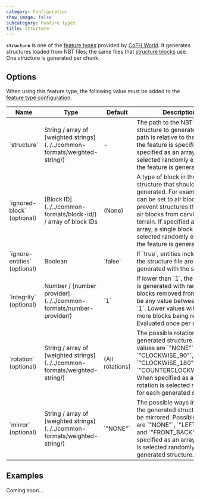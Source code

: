 ```yaml
---
category: Configuration
show_image: false
subcategory: Feature types
title: structure
---
```


**`structure`** is one of the [feature types](../) provided by [CoFH
World](../../../). It generates structures loaded from NBT files; the same files
that [structure blocks](https://minecraft.gamepedia.com/Structure_Block) use.
One structure is generated per chunk.


Options
-------

When using this feature type, the following value must be added to the [feature
type configuration](../../feature-format/#feature-type-configuration).

<div class="uk-overflow-container">
    <table class="uk-table uk-table-striped uk-text-small">
        <thead>
            <tr>
                <th>Name</th>
                <th>Type</th>
                <th>Default</th>
                <th>Description</th>
            </tr>
        </thead>
        <tbody>
            <tr>
                <td markdown="span">`structure`</td>
                <td markdown="span">
                    String / array of
                    [weighted strings](../../common-formats/weighted-string/)
                </td>
                <td markdown="span">-</td>
                <td markdown="span">
                    The path to the NBT file of the structure to generate. The
                    path is relative to the file that the feature is specified
                    in. If specified as an array, a file is selected randomly each
                    time the feature is generated.
                </td>
            </tr>
            <tr>
                <td markdown="span">`ignored-block` (optional)</td>
                <td markdown="span">
                    [Block ID](../../common-formats/block-id/)
                    / array of block IDs
                </td>
                <td markdown="span">(None)</td>
                <td markdown="span">
                    A type of block in the structure that should not be
                    generated. For example, this can be set to air blocks to
                    prevent structures that include air blocks from carving out
                    terrain. If specified as an array, a single block type is
                    selected randomly each time the feature is generated.
                </td>
            </tr>
            <tr>
                <td markdown="span">`ignore-entities` (optional)</td>
                <td markdown="span">Boolean</td>
                <td markdown="span">`false`</td>
                <td markdown="span">
                    If `true`, entities included in the structure file are not
                    generated with the structure.
                </td>
            </tr>
            <tr>
                <td markdown="span">`integrity` (optional)</td>
                <td markdown="span">
                    Number / [number provider](../../common-formats/number-provider/)
                </td>
                <td markdown="span">`1`</td> <!-- actually 2 but that doesn't make a difference -->
                <td markdown="span">
                    If lower than `1`, the structure is generated with random
                    blocks removed from it. May be any value between `0` and
                    `1`. Lower values will result in more blocks being removed.
                    Evaluated once per structure.
                </td>
            </tr>
            <tr>
                <td markdown="span">`rotation` (optional)</td>
                <td markdown="span">
                    String / array of
                    [weighted strings](../../common-formats/weighted-string/)
                </td>
                <td markdown="span">(All rotations)</td>
                <td markdown="span">
                    The possible rotations of the generated structure. Possible
                    values are `"NONE"`, `"CLOCKWISE_90"`, `"CLOCKWISE_180"` and
                    `"COUNTERCLOCKWISE_90"`. When specified as an array, a
                    rotation is selected randomly for each generated structure.
                </td>
            </tr>
            <tr>
                <td markdown="span">`mirror` (optional)</td>
                <td markdown="span">
                    String / array of
                    [weighted strings](../../common-formats/weighted-string/)
                </td>
                <td markdown="span">`"NONE"`</td>
                <td markdown="span">
                    The possible ways in which the generated structure may be
                    mirrored. Possible values are `"NONE"`, `"LEFT_RIGHT"` and
                    `"FRONT_BACK"`. When specified as an array, an item is
                    selected randomly for each generated structure.
                </td>
            </tr>
        </tbody>
    </table>
</div>


Examples
--------

Coming soon...
